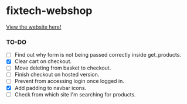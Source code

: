 # fixtech-webshop

[View the website here!](https://fix-tech.000webhostapp.com/)

### TO-DO

- [ ] Find out why form is not being passed correctly inside get_products.
- [x] Clear cart on checkout.
- [ ] Move deleting from basket to checkout.
- [ ] Finish checkout on hosted version.
- [ ] Prevent from accessing login once logged in.
- [x] Add padding to navbar icons.
- [ ] Check from which site I'm searching for products.